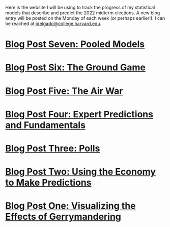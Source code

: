 Here is the website I will be using to track the progress of my statistical models that describe and predict the 2022 midterm elections. A new blog entry will be posted on the Monday of each week (or perhaps earlier!). I can be reached at [jdelgado@college.harvard.edu](jdelgado@college.harvard.edu). 

# [Blog Post Seven: Pooled Models](blogs/blog7/Blog-Seven.md)

# [Blog Post Six: The Ground Game](blogs/blog6/Blog-Six.md)

# [Blog Post Five: The Air War](blogs/blog5/Blog-Five.md)

# [Blog Post Four: Expert Predictions and Fundamentals](blogs/blog4/Blog-Four.md)

# [Blog Post Three: Polls](blogs/blog3/Blog-Three.md)

# [Blog Post Two: Using the Economy to Make Predictions](blogs/blog2/Blog-Two.md)

# [Blog Post One: Visualizing the Effects of Gerrymandering](blogs/blog1/Blog-One.md)
